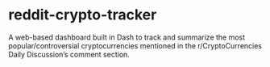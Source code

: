 # reddit-crypto-tracker
A web-based dashboard built in Dash to track and summarize the most popular/controversial cryptocurrencies mentioned in the r/CryptoCurrencies Daily Discussion’s comment section.
